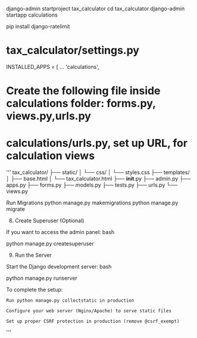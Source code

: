 django-admin startproject tax_calculator
cd tax_calculator
django-admin startapp calculations

pip install django-ratelimit

# tax_calculator/settings.py
INSTALLED_APPS = [
    ...
    'calculations',


# Create the following file inside calculations folder: forms.py, views.py,urls.py

# calculations/urls.py, set up URL, for calculation views


''' 
tax_calculator/
├── static/
│   └── css/
│       └── styles.css
├── templates/
│   ├── base.html
│   └── tax_calculator.html
├── __init__.py
├── admin.py
├── apps.py
├── forms.py
├── models.py
├── tests.py
├── urls.py
└── views.py

Run Migrations
python manage.py makemigrations
python manage.py migrate

8. Create Superuser (Optional)

If you want to access the admin panel:
bash

python manage.py createsuperuser

9. Run the Server

Start the Django development server:
bash

python manage.py runserver


To complete the setup:

    Run python manage.py collectstatic in production

    Configure your web server (Nginx/Apache) to serve static files

    Set up proper CSRF protection in production (remove @csrf_exempt)
'''
